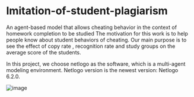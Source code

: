 # Imitation-of-student-plagiarism

An agent-based model that allows cheating behavior in the context of homework completion to be studied
The motivation for this work is to help people know about student behaviors of cheating. Our main purpose is to see the effect of copy rate , recognition rate and study groups on the average score of the students.


In this project, we choose netlogo as the software, which is a multi-agent modeling environment. Netlogo version is the newest version: Netlogo 6.2.0. 

![image](https://user-images.githubusercontent.com/89494808/144720295-dec354a1-9f99-41c0-a5f7-b8b8d238f08f.png)

